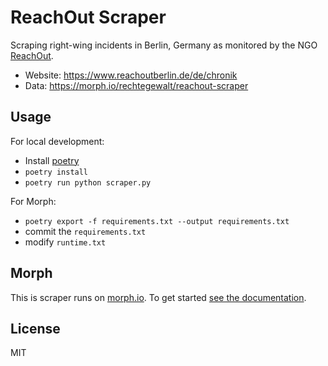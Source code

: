 # ReachOut Scraper

Scraping right-wing incidents in Berlin, Germany as monitored by the NGO [ReachOut](https://www.reachoutberlin.de/).

-   Website: <https://www.reachoutberlin.de/de/chronik>
-   Data: <https://morph.io/rechtegewalt/reachout-scraper>

## Usage

For local development:

-   Install [poetry](https://python-poetry.org/)
-   `poetry install`
-   `poetry run python scraper.py`

For Morph:

-   `poetry export -f requirements.txt --output requirements.txt`
-   commit the `requirements.txt`
-   modify `runtime.txt`

## Morph

This is scraper runs on [morph.io](https://morph.io). To get started [see the documentation](https://morph.io/documentation).

## License

MIT

